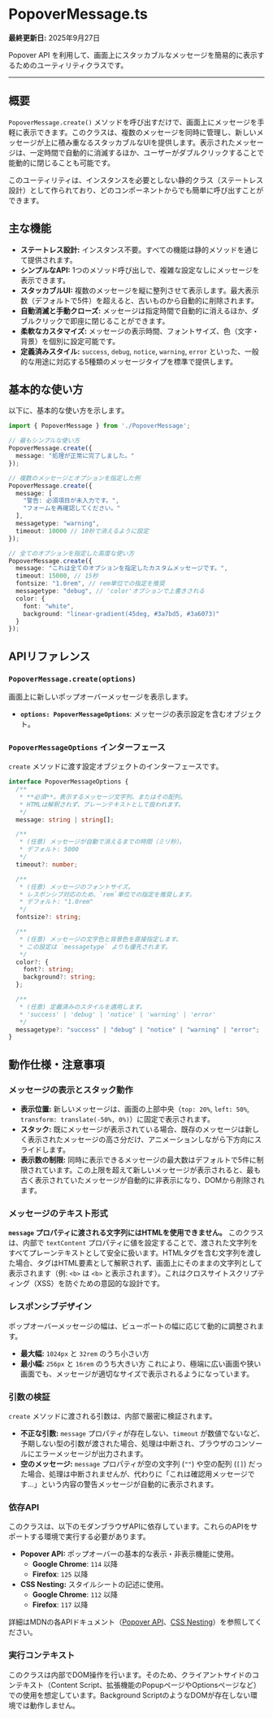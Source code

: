 # PopoverMessage.ts

**最終更新日:** 2025年9月27日

Popover API を利用して、画面上にスタッカブルなメッセージを簡易的に表示するためのユーティリティクラスです。

---

## 概要

`PopoverMessage.create()` メソッドを呼び出すだけで、画面上にメッセージを手軽に表示できます。このクラスは、複数のメッセージを同時に管理し、新しいメッセージが上に積み重なるスタッカブルなUIを提供します。表示されたメッセージは、一定時間で自動的に消滅するほか、ユーザーがダブルクリックすることで能動的に閉じることも可能です。

このユーティリティは、インスタンスを必要としない静的クラス（ステートレス設計）として作られており、どのコンポーネントからでも簡単に呼び出すことができます。

## 主な機能

- **ステートレス設計:** インスタンス不要。すべての機能は静的メソッドを通じて提供されます。
- **シンプルなAPI:** 1つのメソッド呼び出しで、複雑な設定なしにメッセージを表示できます。
- **スタッカブルUI:** 複数のメッセージを縦に整列させて表示します。最大表示数（デフォルトで5件）を超えると、古いものから自動的に削除されます。
- **自動消滅と手動クローズ:** メッセージは指定時間で自動的に消えるほか、ダブルクリックで即座に閉じることができます。
- **柔軟なカスタマイズ:** メッセージの表示時間、フォントサイズ、色（文字・背景）を個別に設定可能です。
- **定義済みスタイル:** `success`, `debug`, `notice`, `warning`, `error` といった、一般的な用途に対応する5種類のメッセージタイプを標準で提供します。

## 基本的な使い方

以下に、基本的な使い方を示します。

```typescript
import { PopoverMessage } from './PopoverMessage';

// 最もシンプルな使い方
PopoverMessage.create({
  message: "処理が正常に完了しました。"
});

// 複数のメッセージとオプションを指定した例
PopoverMessage.create({
  message: [
    "警告: 必須項目が未入力です。",
    "フォームを再確認してください。"
  ],
  messagetype: "warning",
  timeout: 10000 // 10秒で消えるように設定
});

// 全てのオプションを指定した高度な使い方
PopoverMessage.create({
  message: "これは全てのオプションを指定したカスタムメッセージです。",
  timeout: 15000, // 15秒
  fontsize: "1.0rem", // rem単位での指定を推奨
  messagetype: "debug", // 'color'オプションで上書きされる
  color: {
    font: "white",
    background: "linear-gradient(45deg, #3a7bd5, #3a6073)"
  }
});
```

## APIリファレンス

### `PopoverMessage.create(options)`

画面上に新しいポップオーバーメッセージを表示します。

- **`options: PopoverMessageOptions`**: メッセージの表示設定を含むオブジェクト。

### `PopoverMessageOptions` インターフェース

`create` メソッドに渡す設定オブジェクトのインターフェースです。

```typescript
interface PopoverMessageOptions {
  /**
   * **必須**。表示するメッセージ文字列、またはその配列。
   * HTMLは解釈されず、プレーンテキストとして扱われます。
   */
  message: string | string[];

  /**
   * (任意) メッセージが自動で消えるまでの時間（ミリ秒）。
   * デフォルト: 5000
   */
  timeout?: number;

  /**
   * (任意) メッセージのフォントサイズ。
   * レスポンシブ対応のため、`rem`単位での指定を推奨します。
   * デフォルト: "1.0rem"
   */
  fontsize?: string;

  /**
   * (任意) メッセージの文字色と背景色を直接指定します。
   * この設定は `messagetype` よりも優先されます。
   */
  color?: {
    font?: string;
    background?: string;
  };

  /**
   * (任意) 定義済みのスタイルを適用します。
   * 'success' | 'debug' | 'notice' | 'warning' | 'error'
   */
  messagetype?: "success" | "debug" | "notice" | "warning" | "error";
}
```

## 動作仕様・注意事項

### メッセージの表示とスタック動作

- **表示位置:** 新しいメッセージは、画面の上部中央（`top: 20%`, `left: 50%`, `transform: translate(-50%, 0%)`）に固定で表示されます。
- **スタック:** 既にメッセージが表示されている場合、既存のメッセージは新しく表示されたメッセージの高さ分だけ、アニメーションしながら下方向にスライドします。
- **表示数の制限:** 同時に表示できるメッセージの最大数はデフォルトで5件に制限されています。この上限を超えて新しいメッセージが表示されると、最も古く表示されていたメッセージが自動的に非表示になり、DOMから削除されます。

### メッセージのテキスト形式

**`message` プロパティに渡される文字列にはHTMLを使用できません。**
このクラスは、内部で `textContent` プロパティに値を設定することで、渡された文字列をすべてプレーンテキストとして安全に扱います。HTMLタグを含む文字列を渡した場合、タグはHTML要素として解釈されず、画面上にそのままの文字列として表示されます（例: `<b>` は `<b>` と表示されます）。これはクロスサイトスクリプティング（XSS）を防ぐための意図的な設計です。

### レスポンシブデザイン

ポップオーバーメッセージの幅は、ビューポートの幅に応じて動的に調整されます。
- **最大幅:** `1024px` と `32rem` のうち小さい方
- **最小幅:** `256px` と `16rem` のうち大きい方
これにより、極端に広い画面や狭い画面でも、メッセージが適切なサイズで表示されるようになっています。

### 引数の検証

`create` メソッドに渡される引数は、内部で厳密に検証されます。
- **不正な引数:** `message` プロパティが存在しない、`timeout` が数値でないなど、予期しない型の引数が渡された場合、処理は中断され、ブラウザのコンソールにエラーメッセージが出力されます。
- **空のメッセージ:** `message` プロパティが空の文字列 (`""`) や空の配列 (`[]`) だった場合、処理は中断されませんが、代わりに「これは確認用メッセージです...」という内容の警告メッセージが自動的に表示されます。

### 依存API

このクラスは、以下のモダンブラウザAPIに依存しています。これらのAPIをサポートする環境で実行する必要があります。

- **Popover API:** ポップオーバーの基本的な表示・非表示機能に使用。
  - **Google Chrome**: `114` 以降
  - **Firefox**: `125` 以降
- **CSS Nesting:** スタイルシートの記述に使用。
  - **Google Chrome**: `112` 以降
  - **Firefox**: `117` 以降

詳細はMDNの各APIドキュメント（[Popover API](https://developer.mozilla.org/ja/docs/Web/API/Popover_API)、[CSS Nesting](https://developer.mozilla.org/ja/docs/Web/CSS/CSS_nesting)）を参照してください。

### 実行コンテキスト

このクラスは内部でDOM操作を行います。そのため、クライアントサイドのコンテキスト（Content Script、拡張機能のPopupページやOptionsページなど）での使用を想定しています。Background ScriptのようなDOMが存在しない環境では動作しません。
